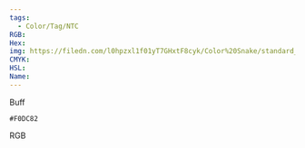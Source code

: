 ```yaml
---
tags:
  - Color/Tag/NTC
RGB:
Hex:
img: https://filedn.com/l0hpzxl1f01yT7GHxtF8cyk/Color%20Snake/standard_csv_to_svg/F0DC82.svg
CMYK:
HSL:
Name:
---
```

Buff
```palette
#F0DC82
```
RGB
